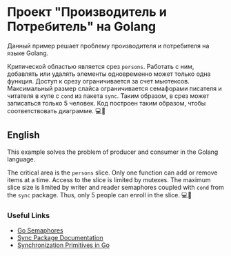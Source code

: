 # Проект "Производитель и Потребитель" на Golang

Данный пример решает проблему производителя и потребителя на языке Golang.

Критической областью является срез `persons`. Работать с ним, добавлять или удалять элементы одновременно может только одна функция. Доступ к срезу ограничивается за счет мьютексов. Максимальный размер слайса ограничивается семафорами писателя и читателя в купе с `cond` из пакета `sync`. Таким образом, в срез может записаться только 5 человек. Код построен таким образом, чтобы соответствовать диаграмме. 💻🔄

## English

This example solves the problem of producer and consumer in the Golang language.

The critical area is the `persons` slice. Only one function can add or remove items at a time. Access to the slice is limited by mutexes. The maximum slice size is limited by writer and reader semaphores coupled with `cond` from the `sync` package. Thus, only 5 people can enroll in the slice. 💻🔄

### Useful Links

- [Go Semaphores](https://aarol.dev/posts/go-semaphores/)
- [Sync Package Documentation](https://pkg.go.dev/sync)
- [Synchronization Primitives in Go](https://medium.com/german-gorelkin/synchronization-primitives-go-8857747d9660)
